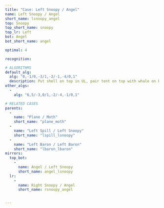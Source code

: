 ```yaml
---
title: "Case: Left Snoopy / Angel"
name: Left Snoopy / Angel
short_name: lsnoopy_angel
top: Snoopy
top_short_name: snoopy
top_lr: Left
bot: Angel
bot_short_name: angel

optimal: 4

recognition:

# ALGORITHMS
default_alg:
  alg: "0,-1/0,-3/1,-2/-1,-4/0,1"
  description: Put shell on top in UL, pair tent on top with whale on bottom to form good plane/moth.
other_algs:
  -
    alg: "6,5/-3,0/1,-2/-4,-1/0,1"

# RELATED CASES
parents:
  -
    name: "Plane / Moth"
    short_name: "plane_moth"
  -
    name: "Left Spill / Left Snoopy"
    short_name: "lspill_lsnoopy"
  -
    name: "Left Baron / Left Baron"
    short_name: "lbaron_lbaron"
mirrors:
  top_bot:
    -
      name: Angel / Left Snoopy
      short_name: angel_lsnoopy
  lr:
    -
      name: Right Snoopy / Angel
      short_name: rsnoopy_angel


---
```


